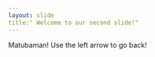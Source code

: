 ```yaml
---
layout: slide
title:" Welcome to our second slide!"
---
```

Matubaman!
Use the left arrow to go back!

